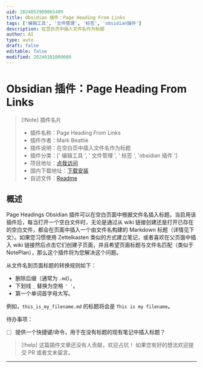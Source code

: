 ```yaml
---
uid: 2024052909065499
title: Obsidian 插件：Page Heading From Links
tags: ['编辑工具', '文件管理', '标签', 'obsidian插件']
description: 在空白页中插入文件名作为标题
author: AI
type: auto
draft: false
editable: false
modified: 20240101000000
---
```


# Obsidian 插件：Page Heading From Links

> [!Note] 插件名片
> - 插件名称：Page Heading From Links
> - 插件作者：Mark Beattie
> - 插件说明：在空白页中插入文件名作为标题
> - 插件分类：[' 编辑工具 ', ' 文件管理 ', ' 标签 ', 'obsidian 插件 ']
> - 项目地址：[点我访问](https://github.com/beet/page-headings-obsidian-plugin)
> - 国内下载地址：[下载安装](https://pkmer.cn/products/plugin/pluginMarket/?page-heading-from-links)
> - 自述文件：[Readme](https://ghproxy.net/https://raw.githubusercontent.com/beet/page-headings-obsidian-plugin/main/README.md)

## 概述

Page Headings Obsidian 插件可以在空白页面中根据文件名插入标题。当启用该插件后，每当打开一个空白文件时，无论是通过从 wiki 链接创建还是打开已存在的空白文件，都会在页面中插入一个由文件名构建的 Markdown 标题（详情见下文）。如果您习惯使用 Zettelkasten 类似的方式建立笔记，或者喜欢在父页面中插入 wiki 链接然后点击它们创建子页面，并且希望页面标题与文件名匹配（类似于 NotePlan），那么这个插件将为您解决这个问题。

从文件名到页面标题的转换规则如下：

- 删除后缀（通常为 `.md`）。
- 下划线 `_` 替换为空格 `' '`。
- 第一个单词首字母大写。

例如，`this_is_my_filename.md` 的标题将会是 `This is my filename`。

待办事项：

- [ ] 提供一个快捷键/命令，用于在没有标题的现有笔记中插入标题？

> [!help]
> 这篇插件文章还没有人贡献，欢迎占坑！
> 如果您有好的想法欢迎提交 PR 或者文末留言。

---



